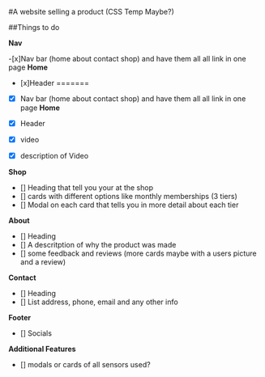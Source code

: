 #A website selling a product (CSS Temp Maybe?)

##Things to do


**Nav**

-[x]Nav bar (home about contact shop) and have them all all link in one page
**Home**
- [x]Header
=======
- [x]	Nav bar (home about contact shop) and have them all all link in one page
**Home**
- [x]	Header

- [x]	video 
- [x]	description of Video	

**Shop**
- []	Heading that tell you your at the shop
- []	cards with different options like monthly memberships (3 tiers)	
- []	Modal on each card that tells you in more detail about each tier

**About**
- []	Heading 
- []	A descritption of why the product was made 
- []	some feedback and reviews (more cards maybe with a users picture and a review)

**Contact**
- []	Heading
- []	List address, phone, email and any other info 

**Footer**
- []	Socials


**Additional Features**
- []	modals or cards of all sensors used?
